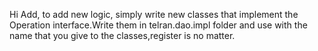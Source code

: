 Hi Add, to add new logic, simply write new classes that implement the Operation interface.Write them 
in telran.dao.impl folder and use with the name that you give to the classes,register is no matter.

